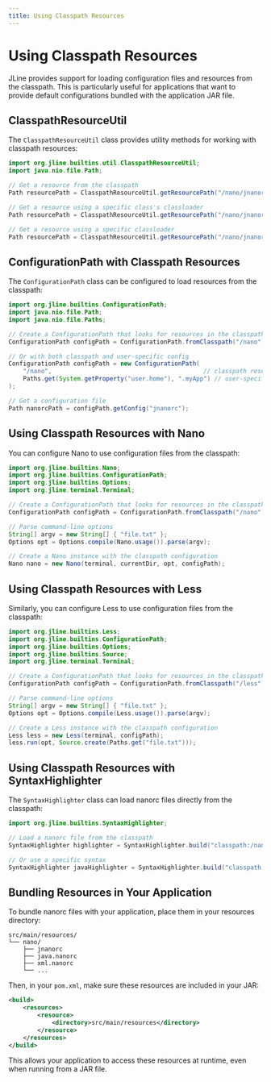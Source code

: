 ```yaml
---
title: Using Classpath Resources
---
```


# Using Classpath Resources

JLine provides support for loading configuration files and resources from the classpath. This is particularly useful for applications that want to provide default configurations bundled with the application JAR file.

## ClasspathResourceUtil

The `ClasspathResourceUtil` class provides utility methods for working with classpath resources:

```java
import org.jline.builtins.util.ClasspathResourceUtil;
import java.nio.file.Path;

// Get a resource from the classpath
Path resourcePath = ClasspathResourceUtil.getResourcePath("/nano/jnanorc");

// Get a resource using a specific class's classloader
Path resourcePath = ClasspathResourceUtil.getResourcePath("/nano/jnanorc", MyClass.class);

// Get a resource using a specific classloader
Path resourcePath = ClasspathResourceUtil.getResourcePath("/nano/jnanorc", myClassLoader);
```

## ConfigurationPath with Classpath Resources

The `ConfigurationPath` class can be configured to load resources from the classpath:

```java
import org.jline.builtins.ConfigurationPath;
import java.nio.file.Path;
import java.nio.file.Paths;

// Create a ConfigurationPath that looks for resources in the classpath
ConfigurationPath configPath = ConfigurationPath.fromClasspath("/nano");

// Or with both classpath and user-specific config
ConfigurationPath configPath = new ConfigurationPath(
    "/nano",                                          // classpath resource path
    Paths.get(System.getProperty("user.home"), ".myApp") // user-specific settings
);

// Get a configuration file
Path nanorcPath = configPath.getConfig("jnanorc");
```

## Using Classpath Resources with Nano

You can configure Nano to use configuration files from the classpath:

```java
import org.jline.builtins.Nano;
import org.jline.builtins.ConfigurationPath;
import org.jline.builtins.Options;
import org.jline.terminal.Terminal;

// Create a ConfigurationPath that looks for resources in the classpath
ConfigurationPath configPath = ConfigurationPath.fromClasspath("/nano");

// Parse command-line options
String[] argv = new String[] { "file.txt" };
Options opt = Options.compile(Nano.usage()).parse(argv);

// Create a Nano instance with the classpath configuration
Nano nano = new Nano(terminal, currentDir, opt, configPath);
```

## Using Classpath Resources with Less

Similarly, you can configure Less to use configuration files from the classpath:

```java
import org.jline.builtins.Less;
import org.jline.builtins.ConfigurationPath;
import org.jline.builtins.Options;
import org.jline.builtins.Source;
import org.jline.terminal.Terminal;

// Create a ConfigurationPath that looks for resources in the classpath
ConfigurationPath configPath = ConfigurationPath.fromClasspath("/less");

// Parse command-line options
String[] argv = new String[] { "file.txt" };
Options opt = Options.compile(Less.usage()).parse(argv);

// Create a Less instance with the classpath configuration
Less less = new Less(terminal, configPath);
less.run(opt, Source.create(Paths.get("file.txt")));
```

## Using Classpath Resources with SyntaxHighlighter

The `SyntaxHighlighter` class can load nanorc files directly from the classpath:

```java
import org.jline.builtins.SyntaxHighlighter;

// Load a nanorc file from the classpath
SyntaxHighlighter highlighter = SyntaxHighlighter.build("classpath:/nano/jnanorc");

// Or use a specific syntax
SyntaxHighlighter javaHighlighter = SyntaxHighlighter.build("classpath:/nano/java.nanorc");
```

## Bundling Resources in Your Application

To bundle nanorc files with your application, place them in your resources directory:

```
src/main/resources/
└── nano/
    ├── jnanorc
    ├── java.nanorc
    ├── xml.nanorc
    └── ...
```

Then, in your `pom.xml`, make sure these resources are included in your JAR:

```xml
<build>
    <resources>
        <resource>
            <directory>src/main/resources</directory>
        </resource>
    </resources>
</build>
```

This allows your application to access these resources at runtime, even when running from a JAR file.
